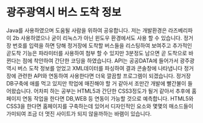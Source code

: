 # 광주광역시 버스 도착 정보

Java를 사용하였으며 도움될 사람을 위하여 공유합니다.
저는 개발환경은 라즈베리파이 2b 사용하였으나 굳이 리눅스가 아닌 윈도우 환경에서도 사용 할 수 있습니다. 
정거장 번호를 입력을 하면 당해 정거장에 도착할 버스들을 리스팅하여 보여주고 
추가적인 곧도착 기능은 파라미터를 사용하여 첨부 할 수 있지만 3분정도 남으면 곧 도착으로 바뀐다는 점에 착안하여
간단한 코딩을 하였습니다. API는 공공DATA에 들어가서 광주광역시 버스 도착 정보를 얻었고 XML데이터를 파싱하여
결과 콘솔창에 나타냅니다
정거장에 관련한 API와 연동하여 사용한다면 더욱 깔끔할 프로그렘이 되겠습니다.
정거장 DB구축에 애를 먹고 있지만 학업에 매진해야 할 거 같아서 조만간 개발에 빨간불이 들어왔습니다. 
어차피 하는 공부는 HTML5과 간단한 CSS3정도가 될거 같아서 추후에 홈페이지 연동 작업을 한다면 DB,WEB 등 연동이 
가능할 것으로 예측합니다. HTML5와 CSS3을 한다면 홈페이지를 구축하는데 있어서 디자인적인 요소와 몇몇의 매소드들이
가미되여 조금 더 멋진 사이트가 되지 않을까하는 바램이 있습니다.
